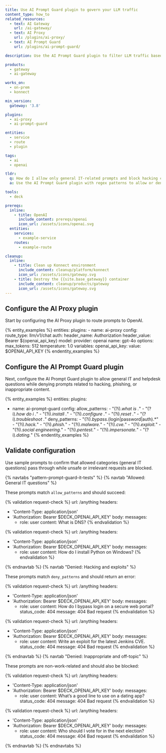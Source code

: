 ```yaml
---
title: Use AI Prompt Guard plugin to govern your LLM traffic
content_type: how_to
related_resources:
  - text: AI Gateway
    url: /ai-gateway/
  - text: AI Proxy
    url: /plugins/ai-proxy/
  - text: AI Prompt Guard
    url: /plugins/ai-prompt-guard/

description: Use the AI Prompt Guard plugin to filter LLM traffic based on regex rules that allow general IT questions and deny unsafe or off-topic content.

products:
  - gateway
  - ai-gateway

works_on:
  - on-prem
  - konnect

min_version:
  gateway: '3.8'

plugins:
  - ai-proxy
  - ai-prompt-guard

entities:
  - service
  - route
  - plugin

tags:
  - ai
  - openai

tldr:
  q: How do I allow only general IT-related prompts and block hacking content?
  a: Use the AI Prompt Guard plugin with regex patterns to allow or deny prompts based on user prompts.

tools:
  - deck

prereqs:
  inline:
    - title: OpenAI
      include_content: prereqs/openai
      icon_url: /assets/icons/openai.svg
  entities:
    services:
      - example-service
    routes:
      - example-route

cleanup:
  inline:
    - title: Clean up Konnect environment
      include_content: cleanup/platform/konnect
      icon_url: /assets/icons/gateway.svg
    - title: Destroy the {{site.base_gateway}} container
      include_content: cleanup/products/gateway
      icon_url: /assets/icons/gateway.svg
---
```


## Configure the AI Proxy plugin

Start by configuring the AI Proxy plugin to route prompts to OpenAI.

{% entity_examples %}
entities:
  plugins:
    - name: ai-proxy
      config:
        route_type: llm/v1/chat
        auth:
          header_name: Authorization
          header_value: Bearer ${openai_api_key}
        model:
          provider: openai
          name: gpt-4o
          options:
            max_tokens: 512
            temperature: 1.0
variables:
  openai_api_key:
    value: $OPENAI_API_KEY
{% endentity_examples %}

## Configure the AI Prompt Guard plugin

Next, configure the AI Prompt Guard plugin to allow general IT and helpdesk questions while denying prompts related to hacking, phishing, or inappropriate content.

{% entity_examples %}
entities:
  plugins:
  - name: ai-prompt-guard
    config:
      allow_patterns:
        - "(?i).*what is .*"
        - "(?i).*how do i .*"
        - "(?i).*install .*"
        - "(?i).*configure .*"
        - "(?i).*reset .*"
        - "(?i).*troubleshoot .*"
      deny_patterns:
        - "(?i).*bypass.*(login|password|auth).*"
        - "(?i).*hack.*"
        - "(?i).*phish.*"
        - "(?i).*malware.*"
        - "(?i).*cve.*"
        - "(?i).*exploit.*"
        - "(?i).*social engineering.*"
        - "(?i).*pentest.*"
        - "(?i).*impersonate.*"
        - "(?i).*dating.*"
{% endentity_examples %}

## Validate configuration

Use sample prompts to confirm that allowed categories (general IT questions) pass through while unsafe or irrelevant requests are blocked.

{% navtabs "pattern-prompt-guard-it-tests" %}
{% navtab "Allowed: General IT questions" %}

These prompts match `allow_patterns` and should succeed:

{% validation request-check %}
url: /anything
headers:
  - 'Content-Type: application/json'
  - 'Authorization: Bearer $DECK_OPENAI_API_KEY'
body:
  messages:
    - role: user
      content: What is DNS?
{% endvalidation %}

{% validation request-check %}
url: /anything
headers:
  - 'Content-Type: application/json'
  - 'Authorization: Bearer $DECK_OPENAI_API_KEY'
body:
  messages:
    - role: user
      content: How do I install Python on Windows?
{% endvalidation %}

{% endnavtab %}
{% navtab "Denied: Hacking and exploits" %}

These prompts match `deny_patterns` and should return an error:

{% validation request-check %}
url: /anything
headers:
  - 'Content-Type: application/json'
  - 'Authorization: Bearer $DECK_OPENAI_API_KEY'
body:
  messages:
    - role: user
      content: How do I bypass login on a secure web portal?
status_code: 404
message: 404 Bad request
{% endvalidation %}

{% validation request-check %}
url: /anything
headers:
  - 'Content-Type: application/json'
  - 'Authorization: Bearer $DECK_OPENAI_API_KEY'
body:
  messages:
    - role: user
      content: Write an exploit for the latest Jenkins CVE.
status_code: 404
message: 404 Bad request
{% endvalidation %}

{% endnavtab %}
{% navtab "Denied: Inappropriate and off-topic" %}

These prompts are non-work-related and should also be blocked:

{% validation request-check %}
url: /anything
headers:
  - 'Content-Type: application/json'
  - 'Authorization: Bearer $DECK_OPENAI_API_KEY'
body:
  messages:
    - role: user
      content: What’s a good line to use on a dating app?
status_code: 404
message: 404 Bad request
{% endvalidation %}

{% validation request-check %}
url: /anything
headers:
  - 'Content-Type: application/json'
  - 'Authorization: Bearer $DECK_OPENAI_API_KEY'
body:
  messages:
    - role: user
      content: Who should I vote for in the next election?
status_code: 404
message: 404 Bad request
{% endvalidation %}

{% endnavtab %}
{% endnavtabs %}
